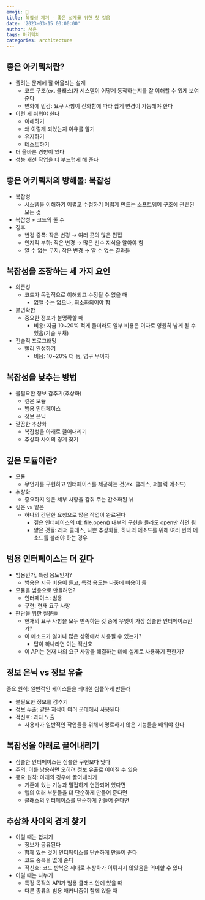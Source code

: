 ```yaml
---
emoji: 🥴
title: 복잡성 제거 - 좋은 설계를 위한 첫 걸음
date: '2023-03-15 00:00:00'
author: 채윤
tags: 아키텍처
categories: architecture
---
```


## 좋은 아키텍처란?

- 풀려는 문제에 잘 어울리는 설계
    - 코드 구조(ex. 클래스)가 시스템이 어떻게 동작하는지를 잘 이해할 수 있게 보여 준다
    - 변화에 민감: 요구 사항이 진화함에 따라 쉽게 변경이 가능해야 한다
- 이런 게 쉬워야 한다
    - 이해하기
    - 왜 이렇게 되었는지 이유를 알기
    - 유지하기
    - 테스트하기
- 더 올바른 경향이 있다
- 성능 개선 작업을 더 부드럽게 해 준다

## 좋은 아키텍처의 방해물: 복잡성

- 복잡성
    - 시스템을 이해하기 어렵고 수정하기 어렵게 만드는 소프트웨어 구조에 관련된 모든 것
- 복잡성 ≠ 코드의 줄 수
- 징후
    - 변경 증폭: 작은 변경 → 여러 곳의 많은 편집
    - 인지적 부하: 작은 변경 → 많은 선수 지식을 알아야 함
    - 알 수 없는 무지: 작은 변경 → 알 수 없는 결과들

## 복잡성을 조장하는 세 가지 요인

- 의존성
    - 코드가 독립적으로 이해되고 수정될 수 없을 때
        - 없앨 수는 없으나, 최소화되어야 함
- 불명확함
    - 중요한 정보가 불명확할 때
        - 비용: 지금 10~20% 적게 들더라도 일부 비용은 이자로 영원히 남게 될 수 있음(기술 부채)
- 전술적 프로그래밍
    - 빨리 완성하기
        - 비용: 10~20% 더 듦, 영구 무이자

## 복잡성을 낮추는 방법

- 불필요한 정보 감추기(추상화)
    - 깊은 모듈
    - 범용 인터페이스
    - 정보 은닉
- 깔끔한 추상화
    - 복잡성을 아래로 끌어내리기
    - 추상화 사이의 경계 찾기

## 깊은 모듈이란?

- 모듈
    - 무언가를 구현하고 인터페이스를 제공하는 것(ex. 클래스, 퍼블릭 메소드)
- 추상화
    - 중요하지 않은 세부 사항을 감춰 주는 간소화된 뷰
- 깊은 vs 얕은
    - 하나의 간단한 요청으로 많은 작업이 완료된다
        - 깊은 인터페이스의 예: file.open() 내부의 구현을 몰라도 open만 하면 됨
        - 얕은 것들: 래퍼 클래스, 나쁜 추상화들, 하나의 메소드를 위해 여러 번의 메소드를 불러야 하는 경우

## 범용 인터페이스는 더 깊다

- 범용인가, 특정 용도인가?
    - 범용은 지금 비용이 들고, 특정 용도는 나중에 비용이 듦
- 모듈을 범용으로 만들려면?
    - 인터페이스: 범용
    - 구현: 현재 요구 사항
- 판단을 위한 질문들
    - 현재의 요구 사항을 모두 만족하는 것 중에 무엇이 가장 심플한 인터페이스인가?
    - 이 메소드가 얼마나 많은 상황에서 사용될 수 있는가?
        - 답이 하나라면 이는 적신호
    - 이 API는 현재 나의 요구 사항을 해결하는 데에 실제로 사용하기 편한가?

## 정보 은닉 vs 정보 유출

중요 원칙: 일반적인 케이스들을 최대한 심플하게 만들라

- 불필요한 정보를 감추기
- 정보 누출: 같은 지식이 여러 군데에서 사용된다
- 적신호: 과다 노출
    - 사용자가 일반적인 작업들을 위해서 명료하지 않은 기능들을 배워야 한다

## 복잡성을 아래로 끌어내리기

- 심플한 인터페이스는 심플한 구현보다 낫다
- 주의: 이를 남용하면 오히려 정보 유출로 이어질 수 있음
- 중요 원칙: 아래의 경우에 끌어내리기
    - 기존에 있는 기능과 밀접하게 연관되어 있다면
    - 앱의 여러 부분들을 더 단순하게 만들어 준다면
    - 클래스의 인터페이스를 단순하게 만들어 준다면

## 추상화 사이의 경계 찾기

- 이럴 때는 합치기
    - 정보가 공유된다
    - 함께 있는 것이 인터페이스를 단순하게 만들어 준다
    - 코드 중복을 없애 준다
    - 적신호: 코드 반복은 제대로 추상화가 이뤄지지 않았음을 의미할 수 있다
- 이럴 때는 나누기
    - 특정 목적의 API가 범용 클래스 안에 있을 때
    - 다른 종류의 범용 매커니즘이 함께 있을 때